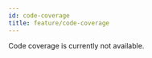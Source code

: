 ```yaml
---
id: code-coverage
title: feature/code-coverage
---
```


Code coverage is currently not available.

<!--
Code coverage support was added in version *link*.

Link to current documentation regarding code coverage
-->
